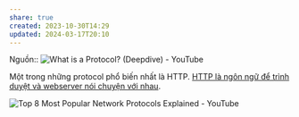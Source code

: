 ```yaml
---
share: true
created: 2023-10-30T14:29
updated: 2024-03-17T20:10
---
```


Nguồn:: ![What is a Protocol? (Deepdive) - YouTube](https://www.youtube.com/watch?v=d-zn-wv4Di8)

Một trong những protocol phổ biến nhất là HTTP. [HTTP là ngôn ngữ để trình duyệt và webserver nói chuyện với nhau](./HTTP/HTTP%20l%C3%A0%20ng%C3%B4n%20ng%E1%BB%AF%20%C4%91%E1%BB%83%20tr%C3%ACnh%20duy%E1%BB%87t%20v%C3%A0%20webserver%20n%C3%B3i%20chuy%E1%BB%87n%20v%E1%BB%9Bi%20nhau.md).

![Top 8 Most Popular Network Protocols Explained - YouTube](https://www.youtube.com/watch?v=P6SZLcGE4us)